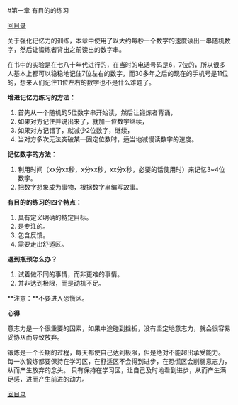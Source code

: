 #第一章 有目的的练习

[回目录](index.md)

关于强化记忆力的训练，本章中使用了以大约每秒一个数字的速度读出一串随机数字，然后让锻炼者背出之前读出的数字串。

在书中的实验是在七八十年代进行的，在当时的电话号码是6，7位的，所以很多人基本上都可以稳稳地记住7位左右的数字，而30多年之后的现在的手机号是11位的，想来人们记住11位左右的数字也不是什么难题了。

**增进记忆力练习的方法：**

1. 首先从一个随机的5位数字串开始读，然后让锻炼者背诵，
2. 如果对方记住并说出来了，就加一位数字继续，
3. 如果对方记错了，就减少2位数字，继续，
4. 当对方多次无法突破某一固定位数时，适当地减慢读数字的速度。

**记忆数字的方法：**

1. 利用时间（xx分xx秒，x分xx秒，xx分x秒，必要的话使用时）来记忆3~4位数字。
2. 把数字想象成为事物，根据数字串编写故事。

**有目的的练习的四个特点：**

1. 具有定义明确的特定目标。
2. 是专注的。
3. 包含反馈。
4. 需要走出舒适区。

**遇到瓶颈怎么办？**

1. 试着做不同的事情，而非更难的事情。
2. 并非达到极限，而是动机不足。

**注意：**不要进入恐慌区。

**心得**

意志力是一个很重要的因素，如果中途碰到挫折，没有坚定地意志力，就会很容易妥协从而导致放弃。

锻炼是一个长期的过程，每天都使自己达到极限，但是绝对不能超出承受能力。
每一次锻炼都要保持在学习区，在舒适区不会得到进步，在恐慌区会削弱意志力，从而产生放弃的念头。
只有保持在学习区，让自己及时地看到进步，从而产生满足感，进而产生前进的动力。



[回目录](index.md)

